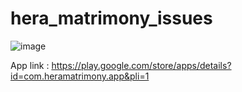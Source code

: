 # hera_matrimony_issues
![image](https://user-images.githubusercontent.com/85485041/214225943-246feb4f-f6f6-4c15-b8fd-2cad24e3eca0.png)


App link : https://play.google.com/store/apps/details?id=com.heramatrimony.app&pli=1

